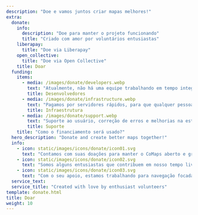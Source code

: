 ```yaml
---
description: "Doe e vamos juntos criar mapas melhores!"
extra:
  donate:
    info:
      description: "Doe para manter o projeto funcionando"
      title: "Criado com amor por voluntários entusiastas"
    liberapay:
      title: "Doe via Liberapay"
    open_collective:
      title: "Doe via Open Collective"
    title: Doar
  funding:
    items:
      - media: /images/donate/developers.webp
        text: "Atualmente, não há uma equipe trabalhando em tempo integral no desenvolvimento de novos recursos e na melhoria do serviço. Para desenvolver o produto de forma consistente, é necessária uma equipe principal."
        title: Desenvolvedores
      - media: /images/donate/infrastructure.webp
        text: "Pagamos por servidores rápidos, para que qualquer pessoa no mundo possa baixar atualizações gratuitas dos mapas sem atrasos. As transferências de dados de mapas são de centenas de terabytes por mês, e a quantidade está crescendo."
        title: Infraestrutura
      - media: /images/donate/support.webp
        text: "Suporte ao usuário, correção de erros e melhorias na estabilidade do aplicativo são nossas principais prioridades. A lista de pedidos e relatórios de erros cresce a cada dia, e há muitas solicitações de suporte para responder na App Store, no Google Play e por e-mails."
        title: Suporte
    title: "Como o financiamento será usado?"
  hero_description: "Donate and create better maps together!"
  info:
    - icon: static/images/icons/donate/icon01.svg
      text: "Contamos com suas doações para manter o CoMaps aberto e gratuito"
    - icon: static/images/icons/donate/icon02.svg
      text: "Somos alguns entusiastas que contribuem em nosso tempo livre. Amamos o que fazemos e amamos nossos usuários"
    - icon: static/images/icons/donate/icon03.svg
      text: "Com o seu apoio, estamos trabalhando para navegação focada na privacidade e que seja a escolha preferida do mercado"
  service_text:
  service_title: "Created with love by enthusiast volunteers"
template: donate.html
title: Doar
weight: 10
---
```

